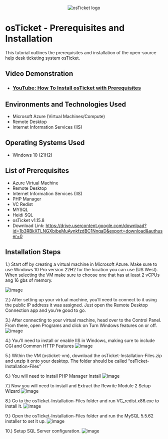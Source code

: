 <p align="center">
<img src="https://i.imgur.com/Clzj7Xs.png" alt="osTicket logo"/>
</p>

<h1>osTicket - Prerequisites and Installation</h1>
This tutorial outlines the prerequisites and installation of the open-source help desk ticketing system osTicket.<br />


<h2>Video Demonstration</h2>

- ### [YouTube: How To Install osTicket with Prerequisites](https://www.youtube.com)

<h2>Environments and Technologies Used</h2>

- Microsoft Azure (Virtual Machines/Compute)
- Remote Desktop
- Internet Information Services (IIS)

<h2>Operating Systems Used </h2>

- Windows 10</b> (21H2)

<h2>List of Prerequisites</h2>

- Azure Virtual Machine
- Remote Desktop
- Internet Information Services (IIS)
- PHP Manager
- VC Redist
- MYSQL
- Heidi SQL
- osTicket v1.15.8
- Download Link: https://drive.usercontent.google.com/download?id=1b3RBkXTLNGXbibeMuAynkfzdBC1NnqaD&export=download&authuser=0

<h2>Installation Steps</h2>

1.) Start off  by creating a virtual machine in Microsoft Azure. Make sure to use Windows 10 Pro version 22H2 for the location you can use (US West). When selecting the VM make sure to choose one that has at least 2 vCPUs ang 16 gbs of memory.

![image](https://github.com/user-attachments/assets/b737b17a-a96c-4452-9ae6-f1432f4e5c1c)


2.) After setting up your virtual machine, you’ll need to connect to it using the public IP address it was assigned. Just open the Remote Desktop Connection app and you’re good to go.

3.) After connecting to your virtual machine, head over to the Control Panel. From there, open Programs and click on Turn Windows features on or off.
![image](https://github.com/user-attachments/assets/ea88f70f-0e33-4fbf-88e7-0b9076e9f7dc)

4.) You'll need to install or enable IIS in Windows, making sure to include CGI and Common HTTP Features
![image](https://github.com/user-attachments/assets/9a67e5c4-c8b0-4ac4-98cb-2da2859fca4e)

5.) Within the VM (osticket-vm), download the osTicket-Installation-Files.zip and unzip it onto your desktop. The folder should be called “osTicket-Installation-Files”

6.) You will need to install PHP Manager Install
![image](https://github.com/user-attachments/assets/07a1cf4f-cb8e-4cd7-928f-a3f9aad6fbdc)

7.) Now you will need to install and Extract the Rewrite Module 2 Setup Wizard
![image](https://github.com/user-attachments/assets/1c6c3f10-f204-45f5-8c82-1f5f7ea757f0)

8.) Go to the osTicket-Installation-Files folder and run VC_redist.x86.exe to install it.
![image](https://github.com/user-attachments/assets/c209a261-0710-4fe3-a1d6-94ca6fd2d898)

9.) Open the osTicket-Installation-Files folder and run the MySQL 5.5.62 installer to set it up.
![image](https://github.com/user-attachments/assets/a1568a85-64bd-4198-8e72-6341a7b18542)

10.) Setup SQL Server configuration.
![image](https://github.com/user-attachments/assets/e2507ce5-8e8d-4572-a824-4b00f8a4f44d)















